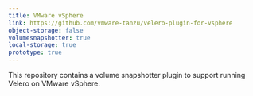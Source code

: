 ```yaml
---
title: VMware vSphere
link: https://github.com/vmware-tanzu/velero-plugin-for-vsphere
object-storage: false
volumesnapshotter: true
local-storage: true
prototype: true
---
```

This repository contains a volume snapshotter plugin to support running Velero on VMware vSphere.
